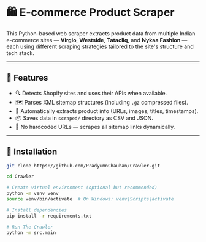 # 🛍️ E-commerce Product Scraper

This Python-based web scraper extracts product data from multiple Indian e-commerce sites — **Virgio**, **Westside**, **Tatacliq**, and **Nykaa Fashion** — each using different scraping strategies tailored to the site's structure and tech stack.

---

## 🚀 Features

- 🔍 Detects Shopify sites and uses their APIs when available.
- 🗺️ Parses XML sitemap structures (including `.gz` compressed files).
- 🧠 Automatically extracts product info (URLs, images, titles, timestamps).
- 📦 Saves data in `scraped/` directory as CSV and JSON.
- 🔄 No hardcoded URLs — scrapes all sitemap links dynamically.

---

## 🧪 Installation

```bash
git clone https://github.com/PradyumnChauhan/Crawler.git

cd Crawler

# Create virtual environment (optional but recommended)
python -m venv venv
source venv/bin/activate  # On Windows: venv\Scripts\activate

# Install dependencies
pip install -r requirements.txt

# Run The Crawler
python -m src.main


